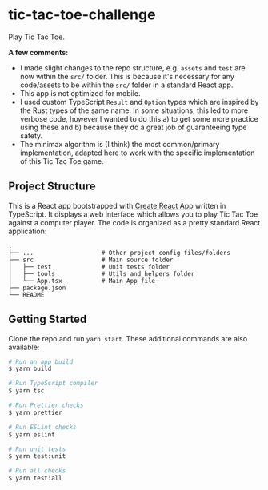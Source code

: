 # tic-tac-toe-challenge

Play Tic Tac Toe.

**A few comments:**

- I made slight changes to the repo structure, e.g. `assets` and `test` are now within the `src/` folder. This is because it's necessary for any code/assets to be within the `src/` folder in a standard React app.
- This app is not optimized for mobile.
- I used custom TypeScript `Result` and `Option` types which are inspired by the Rust types of the same name. In some situations, this led to more verbose code, however I wanted to do this a) to get some more practice using these and b) because they do a great job of guaranteeing type safety.
- The minimax algorithm is (I think) the most common/primary implementation, adapted here to work with the specific implementation of this Tic Tac Toe game.

## Project Structure

This is a React app bootstrapped with [Create React App](https://github.com/facebook/create-react-app) written in TypeScript. It displays a web interface which allows you to play Tic Tac Toe against a computer player. The code is organized as a pretty standard React application:

    .
    ├── ...                   # Other project config files/folders
    ├── src                   # Main source folder
    │   ├── test              # Unit tests folder
    │   ├── tools             # Utils and helpers folder
    │   └── App.tsx           # Main App file
    ├── package.json
    └── README

## Getting Started

Clone the repo and run `yarn start`. These additional commands are also available:

```sh
# Run an app build
$ yarn build

# Run TypeScript compiler
$ yarn tsc

# Run Prettier checks
$ yarn prettier

# Run ESLint checks
$ yarn eslint

# Run unit tests
$ yarn test:unit

# Run all checks
$ yarn test:all
```
